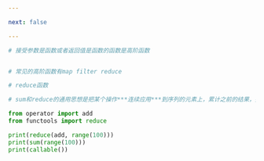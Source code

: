 ```yaml
---

next: false

---
```




<BlogInfo id="783" title="2.高阶函数" author="白日梦想猿" pv=0 read_times=0 pre_cost_time="0分13秒" category="一等函数" tag_list="['一等函数']" create_time="2022.03.10 15:58:34" update_time="2022.03.10 16:10:17" />

```python
# 接受参数是函数或者返回值是函数的函数是高阶函数


# 常见的高阶函数有map filter reduce

# reduce函数

# sum和reduce的通用思想是把某个操作***连续应用***到序列的元素上，累计之前的结果，把一系列的值规约成一个值。

from operator import add
from functools import reduce

print(reduce(add, range(100)))
print(sum(range(100)))
print(callable())

```



<ActionBox />
